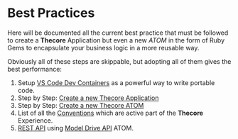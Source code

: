 # Best Practices

Here will be documented all the current best practice that must be followed to create a **Thecore** Application but even a new _ATOM_ in the form of Ruby Gems to encapsulate your business logic in a more reusable way.

Obviously all of these steps are skippable, but adopting all of them gives the best performance:

1. Setup [VS Code Dev Containers](01_SETUP_VSCODE.md) as a powerful way to write portable code.
2. Step by Step: [Create a new Thecore Application](02_CREATE_AN_APP.md)
3. Step by Step: [Create a new Thecore ATOM](03_CREATE_AN_ATOM.md)
4. List of all the [Conventions](99_CONVENTIONS.md) which are active part of the **Thecore** Experience.
5. [REST API](04_REST_API.md) using [Model Drive API](https://github.com/gabrieletassoni/model_driven_api/tree/release/3) ATOM.
